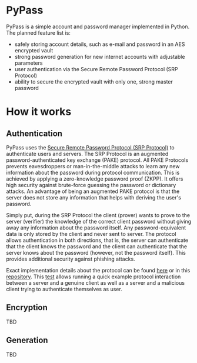 # PyPass
PyPass is a simple account and password manager implemented in Python. The planned feature list is:

* safely storing account details, such as e-mail and password in an AES encrypted vault
* strong password generation for new internet accounts with adjustable parameters
* user authentication via the Secure Remote Password Protocol (SRP Protocol)
* ability to secure the encrypted vault with only one, strong master password

# How it works
## Authentication
PyPass uses the [Secure Remote Password Protocol (SRP Protocol)](https://en.wikipedia.org/wiki/Secure_Remote_Password_protocol) 
to authenticate users and servers. The SRP Protocol is an augmented password-authenticated key exchange (PAKE) protocol.
All PAKE Protocols prevents eavesdroppers or man-in-the-middle attacks to learn any new information about
the password during protocol communication. This is achieved by applying a zero-knowledge password proof (ZKPP).
It offers high security against brute-force guessing the password or dictionary attacks.
An advantage of being an augmented PAKE protocol is that the server does not store any information that helps with deriving
the user's password.

Simply put, during the SRP Protocol the client (prover) wants to prove to the server (verifier) the knowledge of the
correct client password without giving away any information about the password itself. Any password-equivalent data is
only stored by the client and never sent to server. The protocol allows authentication in both directions, that is, the
server can authenticate that the client knows the password and the client can authenticate that the server knows about the
password (however, not the password itself). This provides additional security against phishing attacks.

Exact implementation details about the protocol can be found [here](https://en.wikipedia.org/wiki/Secure_Remote_Password_protocol)
or in this [repository](./src/authentication/). This [test](./src/authentication/test.py) allows running a quick example protocol interaction
between a server and a genuine client as well as a server and a malicious client trying to authenticate themselves as user.

## Encryption
TBD

## Generation
TBD